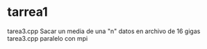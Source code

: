 # tarrea1
tarea3.cpp
Sacar un media de una "n" datos en archivo de 16 gigas
<br>
tarea3.cpp paralelo con mpi
 
